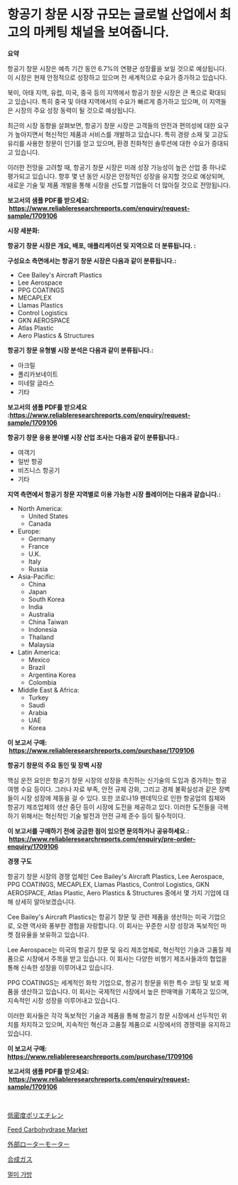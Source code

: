 <p><h1>항공기 창문 시장 규모는 글로벌 산업에서 최고의 마케팅 채널을 보여줍니다.</h1></p><p><strong>요약</strong></p>
<p><p>항공기 창문 시장은 예측 기간 동안 6.7%의 연평균 성장률을 보일 것으로 예상됩니다. 이 시장은 현재 안정적으로 성장하고 있으며 전 세계적으로 수요가 증가하고 있습니다.</p><p>북미, 아태 지역, 유럽, 미국, 중국 등의 지역에서 항공기 창문 시장은 큰 폭으로 확대되고 있습니다. 특히 중국 및 아태 지역에서의 수요가 빠르게 증가하고 있으며, 이 지역들은 시장의 주요 성장 동력이 될 것으로 예상됩니다.</p><p>최근의 시장 동향을 살펴보면, 항공기 창문 시장은 고객들의 안전과 편의성에 대한 요구가 높아지면서 혁신적인 제품과 서비스를 개발하고 있습니다. 특히 경량 소재 및 고강도 유리를 사용한 창문이 인기를 얻고 있으며, 환경 친화적인 솔루션에 대한 수요가 증대되고 있습니다.</p><p>이러한 전망을 고려할 때, 항공기 창문 시장은 미래 성장 가능성이 높은 산업 중 하나로 평가되고 있습니다. 향후 몇 년 동안 시장은 안정적인 성장을 유지할 것으로 예상되며, 새로운 기술 및 제품 개발을 통해 시장을 선도할 기업들이 더 많아질 것으로 전망됩니다.</p></p>
<p><strong>보고서의 샘플 PDF를 받으세요: &nbsp;<a href="https://www.reliableresearchreports.com/enquiry/request-sample/1709106">https://www.reliableresearchreports.com/enquiry/request-sample/1709106</a></strong></p>
<p><strong>시장 세분화:</strong></p>
<p><strong> 항공기 창문 시장은 개요, 배포, 애플리케이션 및 지역으로 더 분류됩니다. :</strong></p>
<p><strong>구성요소 측면에서는 항공기 창문 시장은 다음과 같이 분류됩니다.:</strong></p>
<p><ul><li>Cee Bailey's Aircraft Plastics</li><li>Lee Aerospace</li><li>PPG COATINGS</li><li>MECAPLEX</li><li>Llamas Plastics</li><li>Control Logistics</li><li>GKN AEROSPACE</li><li>Atlas Plastic</li><li>Aero Plastics & Structures</li></ul></p>
<p><strong> 항공기 창문 유형별 시장 분석은 다음과 같이 분류됩니다.:</strong></p>
<p><ul><li>아크릴</li><li>폴리카보네이트</li><li>미네랄 글라스</li><li>기타</li></ul></p>
<p><strong>보고서의 샘플 PDF를 받으세요 :<a href="https://www.reliableresearchreports.com/enquiry/request-sample/1709106">https://www.reliableresearchreports.com/enquiry/request-sample/1709106</a></strong></p>
<p><strong> 항공기 창문 응용 분야별 시장 산업 조사는 다음과 같이 분류됩니다.:</strong></p>
<p><ul><li>여객기</li><li>일반 항공</li><li>비즈니스 항공기</li><li>기타</li></ul></p>
<p><strong>지역 측면에서 항공기 창문 지역별로 이용 가능한 시장 플레이어는 다음과 같습니다.:</strong></p>
<p><ul>
    <li>
        North America:
        <ul>
            <li>United States</li>
            <li>Canada</li>
        </ul>
    </li>
    <li>
        Europe:
        <ul>
            <li>Germany</li>
            <li>France</li>
            <li>U.K.</li>
            <li>Italy</li>
            <li>Russia</li>
        </ul>
    </li>
    <li>
        Asia-Pacific:
        <ul>
            <li>China</li>
            <li>Japan</li>
            <li>South Korea</li>
            <li>India</li>
            <li>Australia</li>
            <li>China Taiwan</li>
            <li>Indonesia</li>
            <li>Thailand</li>
            <li>Malaysia</li>
        </ul>
    </li>
    <li>
        Latin America:
        <ul>
            <li>Mexico</li>
            <li>Brazil</li>
            <li>Argentina Korea</li>
            <li>Colombia</li>
        </ul>
    </li>
    <li>
        Middle East & Africa:
        <ul>
            <li>Turkey</li>
            <li>Saudi</li>
            <li>Arabia</li>
            <li>UAE</li>
            <li>Korea</li>
        </ul>
    </li>
    </ul></p>
<p><strong>이 보고서 구매: &nbsp;<a href="https://www.reliableresearchreports.com/purchase/1709106">https://www.reliableresearchreports.com/purchase/1709106</a></strong></p>
<p><strong>항공기 창문의 주요 동인 및 장벽 시장</strong></p>
<p><p>핵심 운전 요인은 항공기 창문 시장의 성장을 촉진하는 신기술의 도입과 증가하는 항공 여행 수요 등이다. 그러나 자료 부족, 안전 규제 강화, 그리고 경제 불확실성과 같은 장벽들이 시장 성장에 제동을 걸 수 있다. 또한 코로나19 팬데믹으로 인한 항공업의 침체와 항공기 제조업체의 생산 중단 등이 시장에 도전을 제공하고 있다. 이러한 도전들을 극복하기 위해서는 혁신적인 기술 발전과 안전 규제 준수 등이 필수적이다.</p></p>
<p><strong>이 보고서를 구매하기 전에 궁금한 점이 있으면 문의하거나 공유하세요.: &nbsp;<a href="https://www.reliableresearchreports.com/enquiry/pre-order-enquiry/1709106">https://www.reliableresearchreports.com/enquiry/pre-order-enquiry/1709106</a></strong></p>
<p><strong>경쟁 구도</strong></p>
<p><p>항공기 창문 시장의 경쟁 업체인 Cee Bailey's Aircraft Plastics, Lee Aerospace, PPG COATINGS, MECAPLEX, Llamas Plastics, Control Logistics, GKN AEROSPACE, Atlas Plastic, Aero Plastics & Structures 중에서 몇 가지 기업에 대해 상세히 알아보겠습니다.</p><p>Cee Bailey's Aircraft Plastics는 항공기 창문 및 관련 제품을 생산하는 미국 기업으로, 오랜 역사와 풍부한 경험을 자랑합니다. 이 회사는 꾸준한 시장 성장과 독보적인 마켓 점유율을 보유하고 있습니다.</p><p>Lee Aerospace는 미국의 항공기 창문 및 유리 제조업체로, 혁신적인 기술과 고품질 제품으로 시장에서 주목을 받고 있습니다. 이 회사는 다양한 비행기 제조사들과의 협업을 통해 신속한 성장을 이루어내고 있습니다.</p><p>PPG COATINGS는 세계적인 화학 기업으로, 항공기 창문을 위한 특수 코팅 및 보호 제품을 생산하고 있습니다. 이 회사는 국제적인 시장에서 높은 판매액을 기록하고 있으며, 지속적인 시장 성장을 이루어내고 있습니다.</p><p>이러한 회사들은 각각 독보적인 기술과 제품을 통해 항공기 창문 시장에서 선두적인 위치를 차지하고 있으며, 지속적인 혁신과 고품질 제품으로 시장에서의 경쟁력을 유지하고 있습니다.</p></p>
<p><strong>이 보고서 구매: &nbsp; <a href="https://www.reliableresearchreports.com/purchase/1709106">https://www.reliableresearchreports.com/purchase/1709106</a></strong></p>
<p><strong>보고서의 샘플 PDF를 받으세요: &nbsp;<a href="https://www.reliableresearchreports.com/enquiry/request-sample/1709106">https://www.reliableresearchreports.com/enquiry/request-sample/1709106</a></strong><strong></strong></p>
<p>&nbsp;</p>
<p><p><a href="https://github.com/dandier2003/Market-Research-Report-List-1/blob/main/28188278697.md">低密度ポリエチレン</a></p><p><a href="https://issuu.com/reportprime-2/docs/feed-carbohydrase-market-size-2030.pptx">Feed Carbohydrase Market</a></p><p><a href="https://medium.com/@mares423/%E5%A4%96%E9%83%A8%E3%83%AD%E3%83%BC%E3%82%BF%E3%83%BC%E3%83%A2%E3%83%BC%E3%82%BF%E3%83%BC%E5%B8%82%E5%A0%B4%E3%81%AE%E5%88%86%E6%9E%90-%E3%82%B0%E3%83%AD%E3%83%BC%E3%83%90%E3%83%AB%E7%94%A3%E6%A5%AD%E3%81%AE%E8%A6%96%E7%82%B9%E3%81%A8%E4%BA%88%E6%B8%AC-2024%E5%B9%B4%E3%81%8B%E3%82%892031%E5%B9%B4-b149e37ceb43?postPublishedType=initial">外部ローターモーター</a></p><p><a href="https://github.com/sghwr779811674/Market-Research-Report-List-1/blob/main/80255798696.md">合成ガス</a></p><p><a href="https://github.com/KellyLyncyh543964/Market-Research-Report-List-1/blob/main/49877898076.md">멀미 가방</a></p></p>
